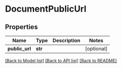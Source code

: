 # DocumentPublicUrl

## Properties
Name | Type | Description | Notes
------------ | ------------- | ------------- | -------------
**public_url** | **str** |  | [optional] 

[[Back to Model list]](../README.md#documentation-for-models) [[Back to API list]](../README.md#documentation-for-api-endpoints) [[Back to README]](../README.md)


